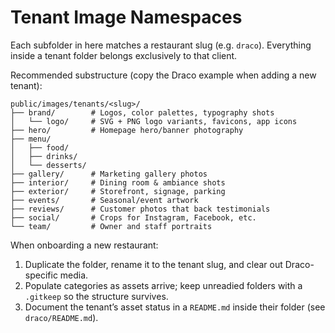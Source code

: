 # Tenant Image Namespaces

Each subfolder in here matches a restaurant slug (e.g. `draco`). Everything inside a tenant folder belongs exclusively to that client.

Recommended substructure (copy the Draco example when adding a new tenant):

```
public/images/tenants/<slug>/
├── brand/        # Logos, color palettes, typography shots
│   └── logo/     # SVG + PNG logo variants, favicons, app icons
├── hero/         # Homepage hero/banner photography
├── menu/
│   ├── food/
│   ├── drinks/
│   └── desserts/
├── gallery/      # Marketing gallery photos
├── interior/     # Dining room & ambiance shots
├── exterior/     # Storefront, signage, parking
├── events/       # Seasonal/event artwork
├── reviews/      # Customer photos that back testimonials
├── social/       # Crops for Instagram, Facebook, etc.
└── team/         # Owner and staff portraits
```

When onboarding a new restaurant:
1. Duplicate the folder, rename it to the tenant slug, and clear out Draco-specific media.
2. Populate categories as assets arrive; keep unreadied folders with a `.gitkeep` so the structure survives.
3. Document the tenant’s asset status in a `README.md` inside their folder (see `draco/README.md`).
